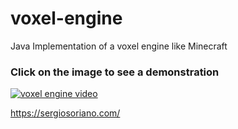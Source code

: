 # voxel-engine
Java Implementation of a voxel engine like Minecraft

### Click on the image to see a demonstration
[![voxel engine video](https://github.com/sergiss/voxel-engine/blob/master/voxel-engine.jpg)](https://www.youtube.com/watch?v=3p21Xlxz0hA)

https://sergiosoriano.com/
